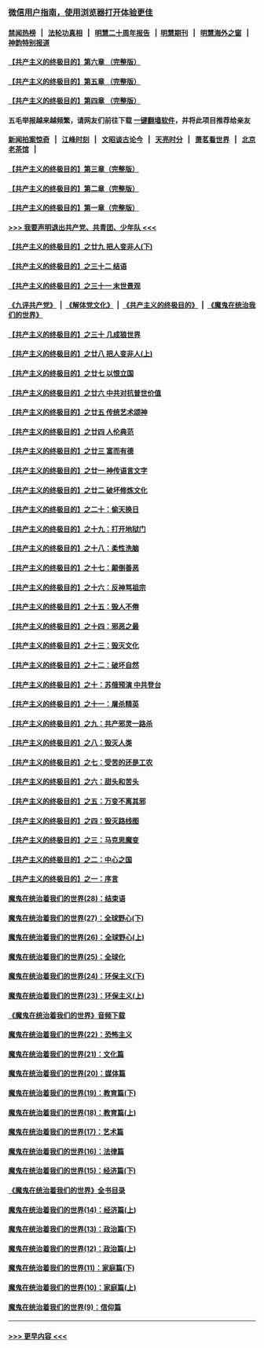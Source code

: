 ### [微信用户指南，使用浏览器打开体验更佳](https://github.com/gfw-breaker/banned-news1/blob/master/indexes/wechat-guide.md?t=0)
#### [禁闻热榜](热点新闻.md?t=0)  &nbsp;&nbsp;|&nbsp;&nbsp; [法轮功真相](https://github.com/gfw-breaker/truth/blob/master/README.md?t=0) &nbsp;&nbsp;|&nbsp;&nbsp; [明慧二十周年报告](https://github.com/gfw-breaker/mh-reports/blob/master/README.md?t=0) &nbsp;&nbsp;|&nbsp;&nbsp;[明慧期刊](https://github.com/gfw-breaker/mh-qikan) &nbsp;&nbsp;|&nbsp;&nbsp; [明慧海外之窗](https://github.com/gfw-breaker/mh-news/blob/master/README.md?t=0) &nbsp;&nbsp;|&nbsp;&nbsp; [神韵特别报道](https://github.com/gfw-breaker/mh-news/blob/master/shenyun.md?t=0)
#### [【共产主义的终极目的】第六章 （完整版）](../pages/nsc422/n11428913.md?t=02060522) 
#### [【共产主义的终极目的】第五章 （完整版）](../pages/nsc422/n11428912.md?t=02060522) 
#### [【共产主义的终极目的】第四章 （完整版）](../pages/nsc422/n11428907.md?t=02060522) 
#### 五毛举报越来越频繁，请网友们前往下载 [一键翻墙软件](https://github.com/gfw-breaker/ssr-accounts)，并将此项目推荐给亲友
#### [新闻拍案惊奇](https://github.com/gfw-breaker/banned-news1/blob/master/pages/link4.md) &nbsp;&nbsp;|&nbsp;&nbsp; [江峰时刻](https://github.com/gfw-breaker/banned-news1/blob/master/pages/link4.md) &nbsp;&nbsp;|&nbsp;&nbsp; [文昭谈古论今](https://github.com/gfw-breaker/banned-news1/blob/master/pages/link4.md) &nbsp;&nbsp;|&nbsp;&nbsp; [天亮时分](https://github.com/gfw-breaker/banned-news1/blob/master/pages/link4.md) &nbsp;&nbsp;|&nbsp;&nbsp; [萧茗看世界](https://github.com/gfw-breaker/banned-news1/blob/master/pages/link4.md) &nbsp;&nbsp;|&nbsp;&nbsp; [北京老茶馆](https://github.com/gfw-breaker/banned-news1/blob/master/pages/link4.md) &nbsp;&nbsp;|&nbsp;&nbsp; 
#### [【共产主义的终极目的】第三章（完整版）](../pages/nsc422/n11428848.md?t=02060522) 
#### [【共产主义的终极目的】第二章（完整版）](../pages/nsc422/n11428831.md?t=02060522) 
#### [【共产主义的终极目的】第一章（完整版）](../pages/nsc422/n11417651.md?t=02060522) 
#### [>>> 我要声明退出共产党、共青团、少年队 <<<](https://github.com/begood0513/goodnews/blob/master/quit/letter.md) 
#### [【共产主义的终极目的】之廿九 把人变非人(下)](../pages/nsc422/n11344140.md?t=02060522) 
#### [【共产主义的终极目的】之三十二 结语](../pages/nsc422/n11360535.md?t=02060522) 
#### [【共产主义的终极目的】之三十一 末世景观](../pages/nsc422/n11351129.md?t=02060522) 
#### [《九评共产党》](https://github.com/begood0513/9ping.md/blob/master/README.md) &nbsp;|&nbsp; [《解体党文化》](../../../../jtdwh.md/blob/master/README.md)  &nbsp;|&nbsp; [《共产主义的终极目的》](../../../../gczydzjmd.md/blob/master/README.md) &nbsp;|&nbsp; [《魔鬼在统治我们的世界》](../../../../mgztzwmdsj.md/blob/master/README.md) 
#### [【共产主义的终极目的】之三十 几成狼世界](../pages/nsc422/n11348280.md?t=02060522) 
#### [【共产主义的终极目的】之廿八 把人变非人(上)](../pages/nsc422/n11340492.md?t=02060522) 
#### [【共产主义的终极目的】之廿七 以恨立国](../pages/nsc422/n11336944.md?t=02060522) 
#### [【共产主义的终极目的】之廿六 中共对抗普世价值](../pages/nsc422/n11324785.md?t=02060522) 
#### [【共产主义的终极目的】之廿五 传统艺术颂神](../pages/nsc422/n11296396.md?t=02060522) 
#### [【共产主义的终极目的】之廿四 人伦典范](../pages/nsc422/n11296397.md?t=02060522) 
#### [【共产主义的终极目的】之廿三 富而有德](../pages/nsc422/n11283598.md?t=02060522) 
#### [【共产主义的终极目的】之廿一 神传语言文字](../pages/nsc422/n11263265.md?t=02060522) 
#### [【共产主义的终极目的】之廿二 破坏修炼文化](../pages/nsc422/n11245728.md?t=02060522) 
#### [【共产主义的终极目的】之二十：偷天换日](../pages/nsc422/n11238846.md?t=02060522) 
#### [【共产主义的终极目的】之十九：打开地狱门](../pages/nsc422/n11206376.md?t=02060522) 
#### [【共产主义的终极目的】之十八：柔性洗脑](../pages/nsc422/n11199994.md?t=02060522) 
#### [【共产主义的终极目的】之十七：颠倒善恶](../pages/nsc422/n11179782.md?t=02060522) 
#### [【共产主义的终极目的】之十六：反神骂祖宗](../pages/nsc422/n11166798.md?t=02060522) 
#### [【共产主义的终极目的】之十五：毁人不倦](../pages/nsc422/n11166792.md?t=02060522) 
#### [【共产主义的终极目的】之十四：邪恶之最](../pages/nsc422/n11150249.md?t=02060522) 
#### [【共产主义的终极目的】之十三：毁灭文化](../pages/nsc422/n11135227.md?t=02060522) 
#### [【共产主义的终极目的】之十二：破坏自然](../pages/nsc422/n11135214.md?t=02060522) 
#### [【共产主义的终极目的】之十：苏俄预演 中共登台](../pages/nsc422/n11118424.md?t=02060522) 
#### [【共产主义的终极目的】之十一：屠杀精英](../pages/nsc422/n11118442.md?t=02060522) 
#### [【共产主义的终极目的】之九：共产邪灵一路杀](../pages/nsc422/n11114139.md?t=02060522) 
#### [【共产主义的终极目的】之八：毁灭人类](../pages/nsc422/n11108503.md?t=02060522) 
#### [【共产主义的终极目的】之七：受苦的还是工农](../pages/nsc422/n11101809.md?t=02060522) 
#### [【共产主义的终极目的】之六：甜头和苦头](../pages/nsc422/n11096971.md?t=02060522) 
#### [【共产主义的终极目的】之五：万变不离其邪](../pages/nsc422/n11091285.md?t=02060522) 
#### [【共产主义的终极目的】之四：毁灭路线图](../pages/nsc422/n11086284.md?t=02060522) 
#### [【共产主义的终极目的】之三：马克思魔变](../pages/nsc422/n11061941.md?t=02060522) 
#### [【共产主义的终极目的】之二：中心之国](../pages/nsc422/n11047728.md?t=02060522) 
#### [【共产主义的终极目的】之一：序言](../pages/nsc422/n11086077.md?t=02060522) 
#### [魔鬼在统治着我们的世界(28)：结束语](../pages/nsc422/n10936246.md?t=02060522) 
#### [魔鬼在统治着我们的世界(27)：全球野心(下)](../pages/nsc422/n10928319.md?t=02060522) 
#### [魔鬼在统治着我们的世界(26)：全球野心(上)](../pages/nsc422/n10900318.md?t=02060522) 
#### [魔鬼在统治着我们的世界(25)：全球化](../pages/nsc422/n10788205.md?t=02060522) 
#### [魔鬼在统治着我们的世界(24)：环保主义(下)](../pages/nsc422/n10695307.md?t=02060522) 
#### [魔鬼在统治着我们的世界(23)：环保主义(上)](../pages/nsc422/n10688613.md?t=02060522) 
#### [《魔鬼在统治着我们的世界》音频下载](../pages/nsc422/n10635553.md?t=02060522) 
#### [魔鬼在统治着我们的世界(22)：恐怖主义](../pages/nsc422/n10614727.md?t=02060522) 
#### [魔鬼在统治着我们的世界(21)：文化篇](../pages/nsc422/n10597706.md?t=02060522) 
#### [魔鬼在统治着我们的世界(20)：媒体篇](../pages/nsc422/n10586579.md?t=02060522) 
#### [魔鬼在统治着我们的世界(19)：教育篇(下)](../pages/nsc422/n10564808.md?t=02060522) 
#### [魔鬼在统治着我们的世界(18)：教育篇(上)](../pages/nsc422/n10526970.md?t=02060522) 
#### [魔鬼在统治着我们的世界(17)：艺术篇](../pages/nsc422/n10499093.md?t=02060522) 
#### [魔鬼在统治着我们的世界(16)：法律篇](../pages/nsc422/n10485969.md?t=02060522) 
#### [魔鬼在统治着我们的世界(15)：经济篇(下)](../pages/nsc422/n10469975.md?t=02060522) 
#### [《魔鬼在统治着我们的世界》全书目录](../pages/nsc422/n10464261.md?t=02060522) 
#### [魔鬼在统治着我们的世界(14)：经济篇(上)](../pages/nsc422/n10457370.md?t=02060522) 
#### [魔鬼在统治着我们的世界(13)：政治篇(下)](../pages/nsc422/n10448270.md?t=02060522) 
#### [魔鬼在统治着我们的世界(12)：政治篇(上)](../pages/nsc422/n10444576.md?t=02060522) 
#### [魔鬼在统治着我们的世界(11)：家庭篇(下)](../pages/nsc422/n10440961.md?t=02060522) 
#### [魔鬼在统治着我们的世界(10)：家庭篇(上)](../pages/nsc422/n10435448.md?t=02060522) 
#### [魔鬼在统治着我们的世界(9)：信仰篇](../pages/nsc422/n10432159.md?t=02060522) 

----
#### [ >>> 更早内容 <<< ](../indexes/nsc422-earlier.md)
